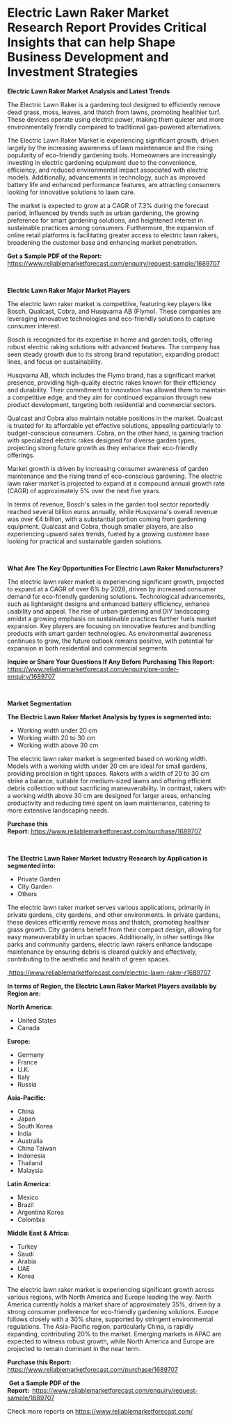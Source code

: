 <p><h1>Electric Lawn Raker Market Research Report Provides Critical Insights that can help Shape Business Development and Investment Strategies</h1></p><p><strong>Electric Lawn Raker Market Analysis and Latest Trends</strong></p>
<p><p>The Electric Lawn Raker is a gardening tool designed to efficiently remove dead grass, moss, leaves, and thatch from lawns, promoting healthier turf. These devices operate using electric power, making them quieter and more environmentally friendly compared to traditional gas-powered alternatives. </p><p>The Electric Lawn Raker Market is experiencing significant growth, driven largely by the increasing awareness of lawn maintenance and the rising popularity of eco-friendly gardening tools. Homeowners are increasingly investing in electric gardening equipment due to the convenience, efficiency, and reduced environmental impact associated with electric models. Additionally, advancements in technology, such as improved battery life and enhanced performance features, are attracting consumers looking for innovative solutions to lawn care.</p><p>The market is expected to grow at a CAGR of 7.3% during the forecast period, influenced by trends such as urban gardening, the growing preference for smart gardening solutions, and heightened interest in sustainable practices among consumers. Furthermore, the expansion of online retail platforms is facilitating greater access to electric lawn rakers, broadening the customer base and enhancing market penetration.</p></p>
<p><strong>Get a Sample PDF of the Report:&nbsp;</strong> <a href="https://www.reliablemarketforecast.com/enquiry/request-sample/1689707?utm_campaign=2612&utm_medium=2&utm_source=Github&utm_content=ia&utm_term=19022025&utm_id=electric-lawn-raker">https://www.reliablemarketforecast.com/enquiry/request-sample/1689707</a></p>
<p>&nbsp;</p>
<p><strong>Electric Lawn Raker Major Market Players</strong></p>
<p><p>The electric lawn raker market is competitive, featuring key players like Bosch, Qualcast, Cobra, and Husqvarna AB (Flymo). These companies are leveraging innovative technologies and eco-friendly solutions to capture consumer interest. </p><p>Bosch is recognized for its expertise in home and garden tools, offering robust electric raking solutions with advanced features. The company has seen steady growth due to its strong brand reputation, expanding product lines, and focus on sustainability. </p><p>Husqvarna AB, which includes the Flymo brand, has a significant market presence, providing high-quality electric rakes known for their efficiency and durability. Their commitment to innovation has allowed them to maintain a competitive edge, and they aim for continued expansion through new product development, targeting both residential and commercial sectors.</p><p>Qualcast and Cobra also maintain notable positions in the market. Qualcast is trusted for its affordable yet effective solutions, appealing particularly to budget-conscious consumers. Cobra, on the other hand, is gaining traction with specialized electric rakes designed for diverse garden types, projecting strong future growth as they enhance their eco-friendly offerings.</p><p>Market growth is driven by increasing consumer awareness of garden maintenance and the rising trend of eco-conscious gardening. The electric lawn raker market is projected to expand at a compound annual growth rate (CAGR) of approximately 5% over the next five years. </p><p>In terms of revenue, Bosch's sales in the garden tool sector reportedly reached several billion euros annually, while Husqvarna's overall revenue was over €4 billion, with a substantial portion coming from gardening equipment. Qualcast and Cobra, though smaller players, are also experiencing upward sales trends, fueled by a growing customer base looking for practical and sustainable garden solutions.</p></p>
<p>&nbsp;</p>
<p><strong>What Are The Key Opportunities For Electric Lawn Raker Manufacturers?</strong></p>
<p><p>The electric lawn raker market is experiencing significant growth, projected to expand at a CAGR of over 6% by 2028, driven by increased consumer demand for eco-friendly gardening solutions. Technological advancements, such as lightweight designs and enhanced battery efficiency, enhance usability and appeal. The rise of urban gardening and DIY landscaping amidst a growing emphasis on sustainable practices further fuels market expansion. Key players are focusing on innovative features and bundling products with smart garden technologies. As environmental awareness continues to grow, the future outlook remains positive, with potential for expansion in both residential and commercial segments.</p></p>
<p><strong>Inquire or Share Your Questions If Any Before Purchasing This Report:</strong> <a href="https://www.reliablemarketforecast.com/enquiry/pre-order-enquiry/1689707?utm_campaign=2612&utm_medium=2&utm_source=Github&utm_content=ia&utm_term=19022025&utm_id=electric-lawn-raker">https://www.reliablemarketforecast.com/enquiry/pre-order-enquiry/1689707</a></p>
<p>&nbsp;</p>
<p><strong>Market Segmentation</strong></p>
<p><strong>The Electric Lawn Raker Market Analysis by types is segmented into:</strong></p>
<p><ul><li>Working width under 20 cm</li><li>Working width 20 to 30 cm</li><li>Working width above 30 cm</li></ul></p>
<p><p>The electric lawn raker market is segmented based on working width. Models with a working width under 20 cm are ideal for small gardens, providing precision in tight spaces. Rakers with a width of 20 to 30 cm strike a balance, suitable for medium-sized lawns and offering efficient debris collection without sacrificing maneuverability. In contrast, rakers with a working width above 30 cm are designed for larger areas, enhancing productivity and reducing time spent on lawn maintenance, catering to more extensive landscaping needs.</p></p>
<p><strong>Purchase this Report:&nbsp;</strong><a href="https://www.reliablemarketforecast.com/purchase/1689707?utm_campaign=2612&utm_medium=2&utm_source=Github&utm_content=ia&utm_term=19022025&utm_id=electric-lawn-raker">https://www.reliablemarketforecast.com/purchase/1689707</a></p>
<p>&nbsp;</p>
<p><strong>The Electric Lawn Raker Market Industry Research by Application is segmented into:</strong></p>
<p><ul><li>Private Garden</li><li>City Garden</li><li>Others</li></ul></p>
<p><p>The electric lawn raker market serves various applications, primarily in private gardens, city gardens, and other environments. In private gardens, these devices efficiently remove moss and thatch, promoting healthier grass growth. City gardens benefit from their compact design, allowing for easy maneuverability in urban spaces. Additionally, in other settings like parks and community gardens, electric lawn rakers enhance landscape maintenance by ensuring debris is cleared quickly and effectively, contributing to the aesthetic and health of green spaces.</p></p>
<p><a href="https://www.reliablemarketforecast.com/electric-lawn-raker-r1689707?utm_campaign=2612&utm_medium=2&utm_source=Github&utm_content=ia&utm_term=19022025&utm_id=electric-lawn-raker">&nbsp;https://www.reliablemarketforecast.com/electric-lawn-raker-r1689707</a></p>
<p><strong>In terms of Region, the Electric Lawn Raker Market Players available by Region are:</strong></p>
<p>
    <p> <strong> North America: </strong>
        <ul>
            <li>United States</li>
            <li>Canada</li>
        </ul>
        </p> 
    <p> <strong> Europe: </strong>
        <ul>
            <li>Germany</li>
            <li>France</li>
            <li>U.K.</li>
            <li>Italy</li>
            <li>Russia</li>
        </ul>
        </p> 
    <p> <strong> Asia-Pacific: </strong>
        <ul>
            <li>China</li>
            <li>Japan</li>
            <li>South Korea</li>
            <li>India</li>
            <li>Australia</li>
            <li>China Taiwan</li>
            <li>Indonesia</li>
            <li>Thailand</li>
            <li>Malaysia</li>
        </ul>
        </p> 
    <p> <strong> Latin America: </strong>
        <ul>
            <li>Mexico</li>
            <li>Brazil</li>
            <li>Argentina Korea</li>
            <li>Colombia</li>
        </ul>
        </p> 
    <p> <strong> Middle East & Africa: </strong>
        <ul>
            <li>Turkey</li>
            <li>Saudi</li>
            <li>Arabia</li>
            <li>UAE</li>
            <li>Korea</li>
        </ul>
    </p>
    </p>
<p><p>The electric lawn raker market is experiencing significant growth across various regions, with North America and Europe leading the way. North America currently holds a market share of approximately 35%, driven by a strong consumer preference for eco-friendly gardening solutions. Europe follows closely with a 30% share, supported by stringent environmental regulations. The Asia-Pacific region, particularly China, is rapidly expanding, contributing 20% to the market. Emerging markets in APAC are expected to witness robust growth, while North America and Europe are projected to remain dominant in the near term.</p></p>
<p><strong>Purchase this Report: </strong><a href="https://www.reliablemarketforecast.com/purchase/1689707?utm_campaign=2612&utm_medium=2&utm_source=Github&utm_content=ia&utm_term=19022025&utm_id=electric-lawn-raker">https://www.reliablemarketforecast.com/purchase/1689707</a></p>
<p>&nbsp;<strong>Get a Sample PDF of the Report:&nbsp;&nbsp;</strong><a href="https://www.reliablemarketforecast.com/enquiry/request-sample/1689707?utm_campaign=2612&utm_medium=2&utm_source=Github&utm_content=ia&utm_term=19022025&utm_id=electric-lawn-raker">https://www.reliablemarketforecast.com/enquiry/request-sample/1689707</a></p>
<p><strong></strong></p>
<p>Check more reports on <a href="https://www.reliablemarketforecast.com/?utm_campaign=2612&utm_medium=2&utm_source=Github&utm_content=ia&utm_term=19022025&utm_id=electric-lawn-raker">https://www.reliablemarketforecast.com/</a></p>